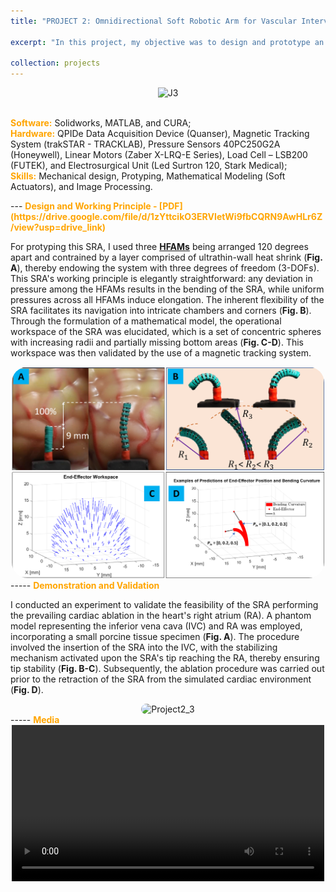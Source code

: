 ```yaml
---
title: "PROJECT 2: Omnidirectional Soft Robotic Arm for Vascular Intervention Surgery (VIS) - COMPLETED"

excerpt: "In this project, my objective was to design and prototype an novel omnidirectional soft robotic arm (SRA)--a diameter of 3.0 mm. This distinctive SRA incorporates three degrees-of-freedom (DOFs) and exhibits considerable potential for versatile applications in the realm of VIS, particularly in procedures such as cardiac ablation. Additionally, I devised a stabilizing mechanism and implemented a soft force sensor as integral supporting components for the SRA. The utilization of soft robotics in the design of this device serves to not only augment safety and flexibility but also to address challenges such as force loss and hysteresis friction that are inherent in traditional cable-driven catheters. The adoption of soft robotics technology thus contributes significantly to overcoming these limitations, enhancing the overall efficacy of the proposed soft robotic arm in the context of medical procedures."

collection: projects
---
```

<div style="text-align: center;">
  <img src='/images/J3.png' width='400' alt='J3'>
</div>
<br>
<div class="excerpt-content">
  <p>
<strong style="color: orange;">Software:</strong> Solidworks, MATLAB, and CURA;<br>
<strong style="color: orange;">Hardware:</strong>
QPIDe Data Acquisition Device (Quanser), Magnetic Tracking System (trakSTAR - TRACKLAB), Pressure Sensors 40PC250G2A (Honeywell), Linear Motors (Zaber X-LRQ-E Series), Load Cell – LSB200 (FUTEK), and Electrosurgical Unit (Led Surtron 120, Stark Medical);<br> 
<strong style="color: orange;">Skills:</strong> Mechanical design, Protyping, Mathematical Modeling (Soft Actuators), and Image Processing. 
 </p>
</div>
---
<strong style="color: orange;">Design and Working Principle - [PDF](https://drive.google.com/file/d/1zYttcikO3ERVIetWi9fbCQRN9AwHLr6Z/view?usp=drive_link)</strong>

<div class="excerpt-content">
  <p>
For protyping this SRA, I used three <a href="https://ieeexplore.ieee.org/abstract/document/9300132" target="_blank"><strong>HFAMs</strong></a> being arranged 120 degrees apart and contrained by a layer comprised of ultrathin-wall heat shrink (<strong>Fig. A</strong>), thereby endowing  the system with three degrees of freedom (3-DOFs). This SRA's working principle is elegantly straightforward: any deviation in pressure among the HFAMs results in the bending of the SRA, while uniform pressures across all HFAMs induce elongation. The inherent flexibility of the SRA facilitates its navigation into intricate chambers and corners (<strong>Fig. B</strong>). Through the formulation of a mathematical model, the operational workspace of the SRA was elucidated, which is a set of concentric spheres with increasing radii and partially missing bottom areas (<strong>Fig. C-D</strong>). This workspace was then validated by the use of a magnetic tracking system.
  </p>
</div>

<div style="text-align: center;">
  <img src='/images/Project2_2.png' width='500' alt='Project2_2' style='border-radius: 25px;'>
</div>
-----
<strong style="color: orange;">Demonstration and Validation</strong>
<div class="excerpt-content">
  <p>
I conducted an experiment to validate the feasibility of the SRA performing the prevailing cardiac ablation in the heart's right atrium (RA). A phantom model representing the inferior vena cava (IVC) and RA was employed, incorporating a small porcine tissue specimen (<strong>Fig. A</strong>). The procedure involved the insertion of the SRA into the IVC, with the stabilizing mechanism activated upon the SRA's tip reaching the RA, thereby ensuring tip stability (<strong>Fig. B-C</strong>). Subsequently, the ablation procedure was carried out prior to the retraction of the SRA from the simulated cardiac environment (<strong>Fig. D</strong>).
  </p>
</div>

<div style="text-align: center;">
  <img src='/images/Project2_3.png' width='500' alt='Project2_3' style='border-radius: 25px;'>
</div>
-----
<strong style="color: orange;">Media</strong>

<div style="text-align: center;">
  <video width="500" controls>
    <source src='/videos/ProjectM2.mp4' type='video/mp4'>
  </video>
</div>